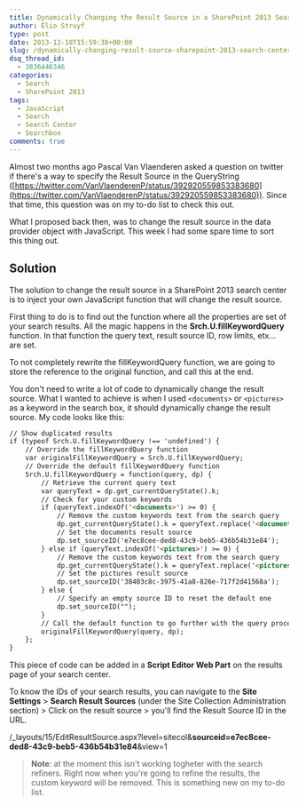```yaml
---
title: Dynamically Changing the Result Source in a SharePoint 2013 Search Center
author: Elio Struyf
type: post
date: 2013-12-18T15:59:38+00:00
slug: /dynamically-changing-result-source-sharepoint-2013-search-center/
dsq_thread_id:
  - 3836446346
categories:
  - Search
  - SharePoint 2013
tags:
  - JavaScript
  - Search
  - Search Center
  - Searchbox
comments: true
---
```


Almost two months ago Pascal Van Vlaenderen asked a question on twitter if there's a way to specify the Result Source in the QueryString ([https://twitter.com/VanVlaenderenP/status/392920559853383680](https://twitter.com/VanVlaenderenP/status/392920559853383680)). Since that time, this question was on my to-do list to check this out.

What I proposed back then, was to change the result source in the data provider object with JavaScript. This week I had some spare time to sort this thing out.

## Solution

The solution to change the result source in a SharePoint 2013 search center is to inject your own JavaScript function that will change the result source.

First thing to do is to find out the function where all the properties are set of your search results. All the magic happens in the **Srch.U.fillKeywordQuery** function. In that function the query text, result source ID, row limits, etx... are set.

To not completely rewrite the fillKeywordQuery function, we are going to store the reference to the original function, and call this at the end.

You don't need to write a lot of code to dynamically change the result source. What I wanted to achieve is when I used `<documents>` or `<pictures>` as a keyword in the search box, it should dynamically change the result source. My code looks like this:

```html
// Show duplicated results
if (typeof Srch.U.fillKeywordQuery !== 'undefined') {
    // Override the fillKeywordQuery function
    var originalFillKeywordQuery = Srch.U.fillKeywordQuery;
    // Override the default fillKeywordQuery function
    Srch.U.fillKeywordQuery = function(query, dp) {
        // Retrieve the current query text
        var queryText = dp.get_currentQueryState().k;
        // Check for your custom keywords
        if (queryText.indexOf('<documents>') >= 0) {
            // Remove the custom keywords text from the search query
            dp.get_currentQueryState().k = queryText.replace('<documents>', '');
            // Set the documents result source
            dp.set_sourceID('e7ec8cee-ded8-43c9-beb5-436b54b31e84');
        } else if (queryText.indexOf('<pictures>') >= 0) {
            // Remove the custom keywords text from the search query
            dp.get_currentQueryState().k = queryText.replace('<pictures>', '');
            // Set the pictures result source
            dp.set_sourceID('38403c8c-3975-41a8-826e-717f2d41568a');
        } else {
            // Specify an empty source ID to reset the default one
            dp.set_sourceID("");
        }
        // Call the default function to go further with the query processing
        originalFillKeywordQuery(query, dp);
    };
}
```

This piece of code can be added in a **Script Editor Web Part** on the results page of your search center.

To know the IDs of your search results, you can navigate to the **Site Settings** > **Search Result Sources** (under the Site Collection Administration section) > Click on the result source > you'll find the Result Source ID in the URL.

/_layouts/15/EditResultSource.aspx?level=sitecol&**sourceid=e7ec8cee-ded8-43c9-beb5-436b54b31e84**&view=1

> **Note**: at the moment this isn't working togheter with the search refiners. Right now when you're going to refine the results, the custom keyword will be removed. This is something new on my to-do list.